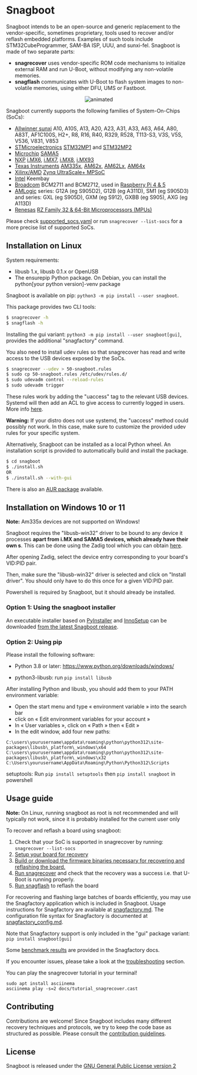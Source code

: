 # Snagboot

Snagboot intends to be an open-source and generic replacement to the
vendor-specific, sometimes proprietary, tools used to recover and/or reflash
embedded platforms. Examples of such tools include STM32CubeProgrammer, SAM-BA
ISP, UUU, and sunxi-fel. Snagboot is made of two separate parts:

- **snagrecover** uses vendor-specific ROM code mechanisms to initialize
  external RAM and run U-Boot, without modifying any non-volatile
  memories.
- **snagflash** communicates with U-Boot to flash system images to non-volatile
  memories, using either DFU, UMS or Fastboot.

<p align="center">
  <img src="docs/tutorial_snagrecover.gif" alt="animated" />
</p>

Snagboot currently supports the following families of System-On-Chips (SoCs):

 * [Allwinner sunxi](https://linux-sunxi.org/) A10, A10S, A13, A20, A23, A31, A33, A63, A64, A80, A83T, AF1C100S, H2+, R8, R16, R40, R329, R528, T113-S3, V3S, V5S, V536, V831, V853
 * [STMicroelectronics](http://st.com/) [STM32MP1](https://www.st.com/en/microcontrollers-microprocessors/stm32mp1-series.html) and [STM32MP2](https://www.st.com/en/microcontrollers-microprocessors/stm32mp2-series.html)
 * [Microchip](https://www.microchip.com/) [SAMA5](https://www.microchip.com/en-us/products/microprocessors/32-bit-mpus/sama5)
 * [NXP](https://www.nxp.com/) [i.MX6](https://www.nxp.com/products/processors-and-microcontrollers/arm-processors/i-mx-applications-processors/i-mx-6-processors:IMX6X_SERIES), [i.MX7](https://www.nxp.com/products/processors-and-microcontrollers/arm-processors/i-mx-applications-processors/i-mx-7-processors:IMX7-SERIES), [i.MX8](https://www.nxp.com/products/processors-and-microcontrollers/arm-processors/i-mx-applications-processors/i-mx-8-applications-processors:IMX8-SERIES), [i.MX93](https://www.nxp.com/products/processors-and-microcontrollers/arm-processors/i-mx-applications-processors/i-mx-9-processors/i-mx-93-applications-processor-family-arm-cortex-a55-ml-acceleration-power-efficient-mpu:i.MX93)
 * [Texas Instruments](https://www.ti.com) [AM335x](https://www.ti.com/product/AM3358), [AM62x](https://www.ti.com/product/AM625), [AM62Lx](https://www.ti.com/product/AM62L), [AM64x](https://www.ti.com/product/AM6442)
 * [Xilinx/AMD](https://www.amd.com/) [Zynq UltraScale+ MPSoC](https://www.amd.com/en/products/adaptive-socs-and-fpgas/soc/zynq-ultrascale-plus-mpsoc.html)
 * [Intel](https://www.intel.com/) Keembay
 * [Broadcom](https://www.broadcom.com/) BCM2711 and BCM2712, used in [Raspberry Pi 4 & 5](https://www.raspberrypi.com/documentation/computers/processors.html)
 * [AMLogic](https://www.amlogic.com/#Products) series: G12A (eg S905D2), G12B (eg A311D), SM1 (eg S905D3) and series: GXL (eg S905D), GXM (eg S912), GXBB (eg S905), AXG (eg A113D)
 * [Renesas](https://www.renesas.com/) [RZ Family 32 & 64-Bit Microprocessors (MPUs)](https://www.renesas.com/en/products/microcontrollers-microprocessors/rz-mpus)


Please check [supported_socs.yaml](https://github.com/bootlin/snagboot/blob/main/src/snagrecover/supported_socs.yaml)
or run `snagrecover --list-socs` for a more precise list of supported SoCs.

## Installation on Linux

System requirements:

 * libusb 1.x, libusb 0.1.x or OpenUSB
 * The ensurepip Python package. On Debian, you can install the
   python[your python version]-venv package

Snagboot is available on pip: `python3 -m pip install --user snagboot`.

This package provides two CLI tools:

```bash
$ snagrecover -h
$ snagflash -h
```

Installing the gui variant: `python3 -m pip install --user snagboot[gui]`, provides the additional "snagfactory" command.

You also need to install udev rules so that snagrecover has read and write
access to the USB devices exposed by the SoCs.

```bash
$ snagrecover --udev > 50-snagboot.rules
$ sudo cp 50-snagboot.rules /etc/udev/rules.d/
$ sudo udevadm control --reload-rules
$ sudo udevadm trigger
```

These rules work by adding the "uaccess" tag to the relevant USB devices.
Systemd will then add an ACL to give access to currently logged in users. More
info
[here](https://enotty.pipebreaker.pl/2012/05/23/linux-automatic-user-acl-management/).

**Warning:** If your distro does not use systemd, the "uaccess" method could
possibly not work. In this case, make sure to customize the provided udev rules
for your specific system.

Alternatively, Snagboot can be installed as a local Python wheel. An
installation script is provided to automatically build and install the package.

```bash
$ cd snagboot
$ ./install.sh
OR
$ ./install.sh --with-gui
```

There is also an [AUR package](https://aur.archlinux.org/packages/snagboot)
available.

## Installation on Windows 10 or 11

**Note:** Am335x devices are not supported on Windows!

Snagboot requires the "libusb-win32" driver to be bound to any device it
processes **apart from i.MX and SAMA5 devices, which already have their own
s**. This can be done using the Zadig tool which you can obtain [here](https://github.com/pbatard/libwdi/releases/download/v1.5.1/zadig-2.9.exe).


After opening Zadig, select the device entry corresponding to your board's
VID:PID pair.

Then, make sure the "libusb-win32" driver is selected and click on "Install
driver". You should only have to do this once for a given VID:PID pair.

Powershell is required by Snagboot, but it should already be installed.

### Option 1: Using the snagboot installer

An executable installer based on [PyInstaller](https://pyinstaller.org/en/stable/) and [InnoSetup](https://jrsoftware.org/isinfo.php) can be downloaded [from the latest Snagboot release](https://github.com/bootlin/snagboot/releases/latest/download/snagboot_installer_win64.exe).

### Option 2: Using pip

Please install the following software:

- Python 3.8 or later: https://www.python.org/downloads/windows/

- python3-libusb: run `pip install libusb`

After installing Python and libusb, you should add them to your PATH environment variable:

- Open the start menu and type « environment variable » into the search bar
- click on « Edit environment variables for your account »
- In « User variables », click on « Path » then « Edit »
- In the edit window, add four new paths:

```
C:\users\yourusername\appdata\roaming\python\python312\site-packages\libusb\_platform\_windows\x64
C:\users\yourusername\appdata\roaming\python\python312\site-packages\libusb\_platform\_windows\x32
C:\Users\yourusername\AppData\Roaming\Python\Python312\Scripts
```

setuptools: Run `pip install setuptools` then  `pip install snagboot` in powershell

## Usage guide

**Note:** On Linux, running snagboot as root is not recommended and will typically not
work, since it is probably installed for the current user only

To recover and reflash a board using snagboot:

1. Check that your SoC is supported in snagrecover by running: `snagrecover --list-socs`
2. [Setup your board for recovery](https://github.com/bootlin/snagboot/blob/main/docs/board_setup.md)
3. [Build or download the firmware binaries necessary for recovering and reflashing the board.](https://github.com/bootlin/snagboot/blob/main/docs/fw_binaries.md)
4. [Run snagrecover](https://github.com/bootlin/snagboot/blob/main/docs/snagrecover.md) and check that the recovery was a success i.e. that U-Boot is running properly.
5. [Run snagflash](https://github.com/bootlin/snagboot/blob/main/docs/snagflash.md) to reflash the board



For recovering and flashing large batches of boards efficiently, you may use the Snagfactory application which is included in Snagboot. Usage instructions for Snagfactory are available at [snagfactory.md](https://github.com/bootlin/snagboot/blob/main/docs/snagfactory.md). The configuration file syntax for Snagfactory is documented at [snagfactory_config.md](https://github.com/bootlin/snagboot/blob/main/docs/snagfactory_config.md).


Note that Snagfactory support is only included in the "gui" package variant: `pip install snagboot[gui]`

Some [benchmark results](https://github.com/bootlin/snagboot/blob/main/docs/snagfactory_benchmarks.md) are provided in the Snagfactory docs.

If you encounter issues, please take a look at the
[troubleshooting](https://github.com/bootlin/snagboot/blob/main/docs/troubleshooting.md) section.

You can play the snagrecover tutorial in your terminal!

```
sudo apt install asciinema
asciinema play -s=2 docs/tutorial_snagrecover.cast
```

## Contributing

Contributions are welcome! Since Snagboot includes many different recovery
techniques and protocols, we try to keep the code base as structured as
possible. Please consult the [contribution guidelines](https://github.com/bootlin/snagboot/blob/main/CONTRIBUTING.md).

## License

Snagboot is released under the [GNU General Public License version 2](https://github.com/bootlin/snagboot/blob/main/LICENSE)
